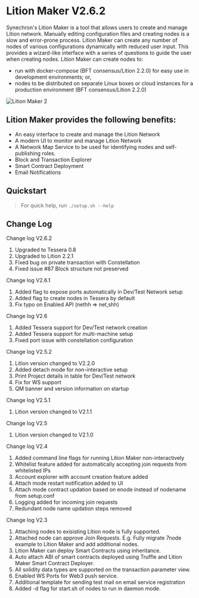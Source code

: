 # Lition Maker V2.6.2

Synechron's Lition Maker is a tool that allows users to create and manage Lition network. Manually editing configuration files and creating nodes is a slow and error-prone process. Lition Maker can create any number of nodes of various configurations dynamically with reduced user input. This provides a wizard-like interface with a series of questions to guide the user when creating nodes. Lition Maker can create nodes to:

- run with docker-compose (BFT consensus/Lition 2.2.0) for easy use in development environments; or,
- nodes to be distributed on separate Linux boxes or cloud instances for a production environment (BFT consensus/Lition 2.2.0)

![Lition Maker 2](img/QM2.png)

## Lition Maker provides the following benefits:

- An easy interface to create and manage the Lition Network
- A modern UI to monitor and manage Lition Network
- A Network Map Service to be used for identifying nodes and self-publishing roles.  
- Block and Transaction Explorer
- Smart Contract Deployment
- Email Notifications

## Quickstart

> For quick help, run `./setup.sh --help` 

## Change Log

Change log V2.6.2
1. Upgraded to Tessera 0.8
1. Upgraded to Lition 2.2.1
1. Fixed bug on private transaction with Constellation
1. Fixed issue #87 Block structure not preserved 

Change log V2.6.1
1. Added flag to expose ports automatically in Dev/Test Network setup
1. Added flag to create nodes in Tessera by default
1. Fix typo on Enabled API (nethh => net,shh)

Change log V2.6
1. Added Tessera support for Dev/Test network creation
1. Added Tessera support for multi-machine setup
1. Fixed port issue with constellation configuration

Change log V2.5.2
1. Lition version changed to V2.2.0
1. Added detach mode for non-interactive setup
1. Print Project details in table for Dev/Test network
1. Fix for WS support
1. QM banner and version information on startup

Change log V2.5.1
1. Lition version changed to V2.1.1 

Change log V2.5
1. Lition version changed to V2.1.0 

Change log V2.4
1. Added command line flags for running Lition Maker non-interactively 
2. Whitelist feature added for automatically accepting join requests from whitelisted IPs 
3. Account explorer with account creation feature added 
4. Attach mode restart notification added to UI 
5. Attach mode contract updation based on enode instead of nodename from setup.conf 
6. Logging added for incoming join requests 
7. Redundant node name updation steps removed


Change log V2.3
1. Attaching nodes to exisisting Lition node is fully supported.
2. Attached node can approve Join Requests. E.g. Fully migrate 7node example to Lition Maker and add additional nodes. 
3. Lition Maker can deploy Smart Contracts using inheritance.
4. Auto attach ABI of smart contracts deployed using Truffle and Lition Maker Smart Contract Deployer. 
5. All solidity data types are supported on the transaction parameter view. 
6. Enabled WS Ports for Web3 push service. 
7. Additional template for sending test mail on email service registration
8. Added -d flag for start.sh of nodes to run in daemon mode. 
